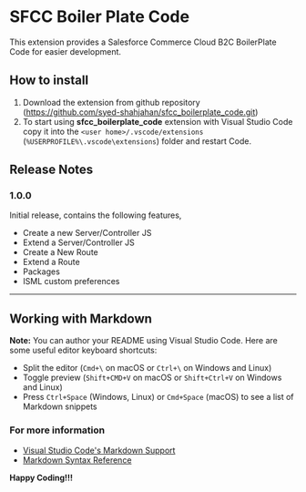 # SFCC Boiler Plate Code

This extension provides a Salesforce Commerce Cloud B2C BoilerPlate Code for easier development.

## How to install

1. Download the extension from github repository (https://github.com/syed-shahjahan/sfcc_boilerplate_code.git)
2. To start using **sfcc_boilerplate_code** extension with Visual Studio Code copy it into the `<user home>/.vscode/extensions` (`%USERPROFILE%\.vscode\extensions`) folder and restart Code.

## Release Notes

### 1.0.0

Initial release, contains the following features,
* Create a new Server/Controller JS
* Extend a Server/Controller JS
* Create a New Route
* Extend a Route
* Packages
* ISML custom preferences

-----------------------------------------------------------------------------------------------------------

## Working with Markdown

**Note:** You can author your README using Visual Studio Code.  Here are some useful editor keyboard shortcuts:

* Split the editor (`Cmd+\` on macOS or `Ctrl+\` on Windows and Linux)
* Toggle preview (`Shift+CMD+V` on macOS or `Shift+Ctrl+V` on Windows and Linux)
* Press `Ctrl+Space` (Windows, Linux) or `Cmd+Space` (macOS) to see a list of Markdown snippets

### For more information

* [Visual Studio Code's Markdown Support](http://code.visualstudio.com/docs/languages/markdown)
* [Markdown Syntax Reference](https://help.github.com/articles/markdown-basics/)

**Happy Coding!!!**
